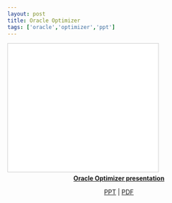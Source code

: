 ```yaml
---
layout: post
title: Oracle Optimizer
tags: ['oracle','optimizer','ppt']
---
```


<iframe src="//www.slideshare.net/slideshow/embed_code/key/LpJ6FNIOZpiAft" width="340" height="290" frameborder="0" marginwidth="0" marginheight="0" scrolling="no" style="border:1px solid #CCC; border-width:1px; margin-bottom:5px; max-width: 100%;" allowfullscreen> </iframe>

<div style="margin-bottom:5px; text-align:center;"> <strong> <a href="//www.slideshare.net/Jongwon_/oracle-optimizer-presentation" title="Oracle Optimizer presentation" target="_blank">Oracle Optimizer presentation</a> </strong>

<p>
<a href="//notes.jongwony.com/reveal.js/optimizer.html">PPT</a> | <a href="/file/optimizer_presentation.pdf" download>PDF</a>
</p>
</div>
